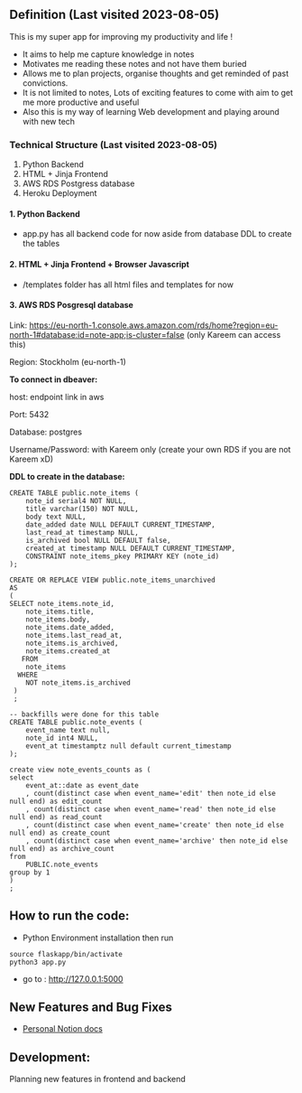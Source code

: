 ## Definition (Last visited 2023-08-05)

This is my super app for improving my productivity and life !

* It aims to help me capture knowledge in notes
* Motivates me reading these notes and not have them buried
* Allows me to plan projects, organise thoughts and get reminded of past convictions.
* It is not limited to notes, Lots of exciting features to come with aim to get me more productive and useful
* Also this is my way of learning Web development and playing around with new tech



### Technical Structure (Last visited 2023-08-05)

1. Python Backend
2. HTML + Jinja Frontend
3. AWS RDS Postgress database
4. Heroku Deployment


#### 1. Python Backend

* app.py has all backend code for now aside from database DDL to create the tables

#### 2. HTML + Jinja Frontend + Browser Javascript

* /templates folder has all html files and templates for now

#### 3. AWS RDS Posgresql database

Link: https://eu-north-1.console.aws.amazon.com/rds/home?region=eu-north-1#database:id=note-app;is-cluster=false (only Kareem can access this)

Region: Stockholm (eu-north-1)

**To connect in dbeaver:**

host: endpoint link in aws

Port: 5432

Database: postgres

Username/Password: with Kareem only (create your own RDS if you are not Kareem xD)


**DDL to create in the database:**

```
CREATE TABLE public.note_items (
	note_id serial4 NOT NULL,
	title varchar(150) NOT NULL,
	body text NULL,
	date_added date NULL DEFAULT CURRENT_TIMESTAMP,
	last_read_at timestamp NULL,
	is_archived bool NULL DEFAULT false,
	created_at timestamp NULL DEFAULT CURRENT_TIMESTAMP,
	CONSTRAINT note_items_pkey PRIMARY KEY (note_id)
);

CREATE OR REPLACE VIEW public.note_items_unarchived
AS 
(
SELECT note_items.note_id,
    note_items.title,
    note_items.body,
    note_items.date_added,
    note_items.last_read_at,
    note_items.is_archived,
    note_items.created_at
   FROM 
   	note_items
  WHERE 
  	NOT note_items.is_archived
 )
 ;

-- backfills were done for this table
CREATE TABLE public.note_events (
	event_name text null,
	note_id int4 NULL,
	event_at timestamptz null default current_timestamp
);

create view note_events_counts as (
select 
	event_at::date as event_date
	, count(distinct case when event_name='edit' then note_id else null end) as edit_count
	, count(distinct case when event_name='read' then note_id else null end) as read_count
	, count(distinct case when event_name='create' then note_id else null end) as create_count
	, count(distinct case when event_name='archive' then note_id else null end) as archive_count
from
	PUBLIC.note_events
group by 1
)
;

```


## How to run the code:
* Python Environment installation then run

```
source flaskapp/bin/activate
python3 app.py
```

* go to : http://127.0.0.1:5000

## New Features and Bug Fixes
* [Personal Notion docs](https://www.notion.so/Features-Queue-f484611528d04f72810e7afda305ac5e)

## Development:

Planning new features in frontend and backend